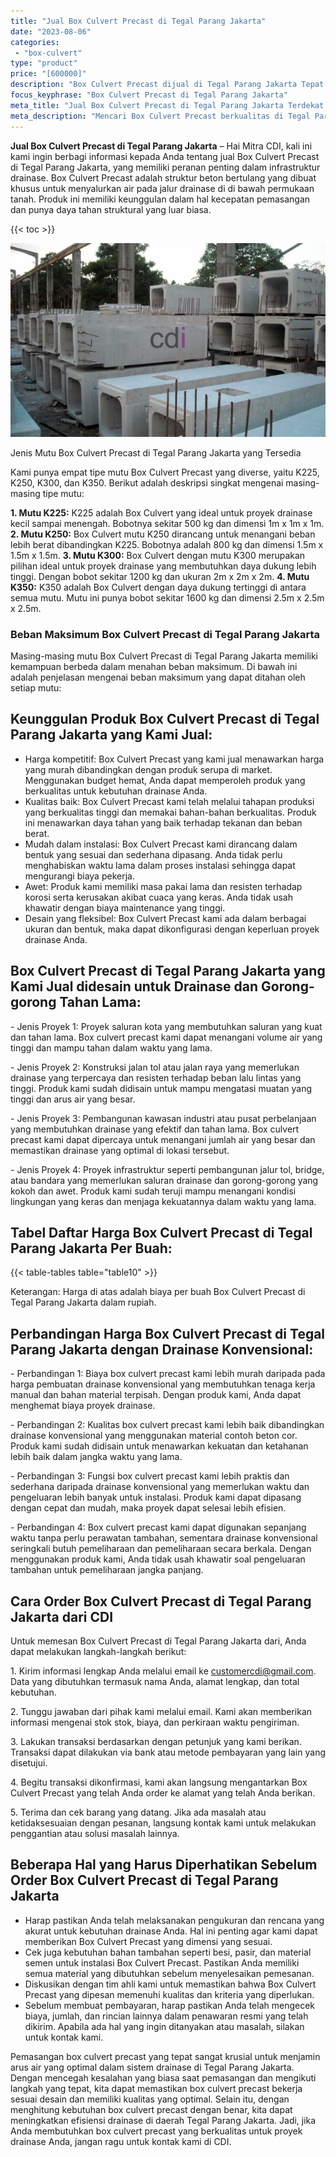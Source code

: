 ```yaml
---
title: "Jual Box Culvert Precast di Tegal Parang Jakarta"
date: "2023-08-06"
categories:
 - "box-culvert"
type: "product"
price: "[600000]"
description: "Box Culvert Precast dijual di Tegal Parang Jakarta Tepat. Box Culvert Precast unggulan untuk kebutuhan konstruksi dengan performa optimal. Konsultasikan kebutuhan Anda sekarang."
focus_keyphrase: "Box Culvert Precast di Tegal Parang Jakarta"
meta_title: "Jual Box Culvert Precast di Tegal Parang Jakarta Terdekat - CDI"
meta_description: "Mencari Box Culvert Precast berkualitas di Tegal Parang Jakarta? Layanan profesional kami siap membantu dengan solusi terbaik. Segera hubungi kami."
---
```


**Jual Box Culvert Precast di Tegal Parang Jakarta** – Hai Mitra CDI, kali ini kami ingin berbagi informasi kepada Anda tentang jual Box Culvert Precast di Tegal Parang Jakarta, yang memiliki peranan penting dalam infrastruktur drainase. Box Culvert Precast adalah struktur beton bertulang yang dibuat khusus untuk menyalurkan air pada jalur drainase di di bawah permukaan tanah. Produk ini memiliki keunggulan dalam hal kecepatan pemasangan dan punya daya tahan struktural yang luar biasa.

{{< toc >}}

![Jual Box Culvert Precast di Tegal Parang Jakarta](/images/box-culvert/box-culvert-02.jpg)

Jenis Mutu Box Culvert Precast di Tegal Parang Jakarta yang Tersedia

Kami punya empat tipe mutu Box Culvert Precast yang diverse, yaitu K225, K250, K300, dan K350. Berikut adalah deskripsi singkat mengenai masing-masing tipe mutu:

**1\. Mutu K225:** K225 adalah Box Culvert yang ideal untuk proyek drainase kecil sampai menengah. Bobotnya sekitar 500 kg dan dimensi 1m x 1m x 1m.
**2\. Mutu K250:** Box Culvert mutu K250 dirancang untuk menangani beban lebih berat dibandingkan K225. Bobotnya adalah 800 kg dan dimensi 1.5m x 1.5m x 1.5m.
**3\. Mutu K300:** Box Culvert dengan mutu K300 merupakan pilihan ideal untuk proyek drainase yang membutuhkan daya dukung lebih tinggi. Dengan bobot sekitar 1200 kg dan ukuran 2m x 2m x 2m.
**4\. Mutu K350:** K350 adalah Box Culvert dengan daya dukung tertinggi di antara semua mutu. Mutu ini punya bobot sekitar 1600 kg dan dimensi 2.5m x 2.5m x 2.5m.

### Beban Maksimum Box Culvert Precast di Tegal Parang Jakarta

Masing-masing mutu Box Culvert Precast di Tegal Parang Jakarta memiliki kemampuan berbeda dalam menahan beban maksimum. Di bawah ini adalah penjelasan mengenai beban maksimum yang dapat ditahan oleh setiap mutu: 

## Keunggulan Produk Box Culvert Precast di Tegal Parang Jakarta yang Kami Jual:

*   Harga kompetitif: Box Culvert Precast yang kami jual menawarkan harga yang murah dibandingkan dengan produk serupa di market. Menggunakan budget hemat, Anda dapat memperoleh produk yang berkualitas untuk kebutuhan drainase Anda.
*   Kualitas baik: Box Culvert Precast kami telah melalui tahapan produksi yang berkualitas tinggi dan memakai bahan-bahan berkualitas. Produk ini menawarkan daya tahan yang baik terhadap tekanan dan beban berat.
*   Mudah dalam instalasi: Box Culvert Precast kami dirancang dalam bentuk yang sesuai dan sederhana dipasang. Anda tidak perlu menghabiskan waktu lama dalam proses instalasi sehingga dapat mengurangi biaya pekerja.
*   Awet: Produk kami memiliki masa pakai lama dan resisten terhadap korosi serta kerusakan akibat cuaca yang keras. Anda tidak usah khawatir dengan biaya maintenance yang tinggi.
*   Desain yang fleksibel: Box Culvert Precast kami ada dalam berbagai ukuran dan bentuk, maka dapat dikonfigurasi dengan keperluan proyek drainase Anda.

## Box Culvert Precast di Tegal Parang Jakarta yang Kami Jual didesain untuk Drainase dan Gorong-gorong Tahan Lama:

\- Jenis Proyek 1: Proyek saluran kota yang membutuhkan saluran yang kuat dan tahan lama. Box culvert precast kami dapat menangani volume air yang tinggi dan mampu tahan dalam waktu yang lama.

\- Jenis Proyek 2: Konstruksi jalan tol atau jalan raya yang memerlukan drainase yang terpercaya dan resisten terhadap beban lalu lintas yang tinggi. Produk kami sudah didisain untuk mampu mengatasi muatan yang tinggi dan arus air yang besar.

\- Jenis Proyek 3: Pembangunan kawasan industri atau pusat perbelanjaan yang membutuhkan drainase yang efektif dan tahan lama. Box culvert precast kami dapat dipercaya untuk menangani jumlah air yang besar dan memastikan drainase yang optimal di lokasi tersebut.

\- Jenis Proyek 4: Proyek infrastruktur seperti pembangunan jalur tol, bridge, atau bandara yang memerlukan saluran drainase dan gorong-gorong yang kokoh dan awet. Produk kami sudah teruji mampu menangani kondisi lingkungan yang keras dan menjaga kekuatannya dalam waktu yang lama.

## Tabel Daftar Harga Box Culvert Precast di Tegal Parang Jakarta Per Buah:

{{< table-tables table="table10" >}}

Keterangan: Harga di atas adalah biaya per buah Box Culvert Precast di Tegal Parang Jakarta dalam rupiah.

## Perbandingan Harga Box Culvert Precast di Tegal Parang Jakarta dengan Drainase Konvensional:

\- Perbandingan 1: Biaya box culvert precast kami lebih murah daripada pada harga pembuatan drainase konvensional yang membutuhkan tenaga kerja manual dan bahan material terpisah. Dengan produk kami, Anda dapat menghemat biaya proyek drainase.

\- Perbandingan 2: Kualitas box culvert precast kami lebih baik dibandingkan drainase konvensional yang menggunakan material contoh beton cor. Produk kami sudah didisain untuk menawarkan kekuatan dan ketahanan lebih baik dalam jangka waktu yang lama.

\- Perbandingan 3: Fungsi box culvert precast kami lebih praktis dan sederhana daripada drainase konvensional yang memerlukan waktu dan pengeluaran lebih banyak untuk instalasi. Produk kami dapat dipasang dengan cepat dan mudah, maka proyek dapat selesai lebih efisien.

\- Perbandingan 4: Box culvert precast kami dapat digunakan sepanjang waktu tanpa perlu perawatan tambahan, sementara drainase konvensional seringkali butuh pemeliharaan dan pemeliharaan secara berkala. Dengan menggunakan produk kami, Anda tidak usah khawatir soal pengeluaran tambahan untuk pemeliharaan jangka panjang.

## Cara Order Box Culvert Precast di Tegal Parang Jakarta dari CDI

Untuk memesan Box Culvert Precast di Tegal Parang Jakarta dari, Anda dapat melakukan langkah-langkah berikut:

1\.  Kirim informasi lengkap Anda melalui email ke customercdi@gmail.com. Data yang dibutuhkan termasuk nama Anda, alamat lengkap, dan total kebutuhan.

2\.  Tunggu jawaban dari pihak kami melalui email. Kami akan memberikan informasi mengenai stok stok, biaya, dan perkiraan waktu pengiriman.

3\.  Lakukan transaksi berdasarkan dengan petunjuk yang kami berikan. Transaksi dapat dilakukan via bank atau metode pembayaran yang lain yang disetujui.

4\.  Begitu transaksi dikonfirmasi, kami akan langsung mengantarkan Box Culvert Precast yang telah Anda order ke alamat yang telah Anda berikan.

5\.  Terima dan cek barang yang datang. Jika ada masalah atau ketidaksesuaian dengan pesanan, langsung kontak kami untuk melakukan penggantian atau solusi masalah lainnya.

## Beberapa Hal yang Harus Diperhatikan Sebelum Order Box Culvert Precast di Tegal Parang Jakarta

*   Harap pastikan Anda telah melaksanakan pengukuran dan rencana yang akurat untuk kebutuhan drainase Anda. Hal ini penting agar kami dapat memberikan Box Culvert Precast yang dimensi yang sesuai.
*   Cek juga kebutuhan bahan tambahan seperti besi, pasir, dan material semen untuk instalasi Box Culvert Precast. Pastikan Anda memiliki semua material yang dibutuhkan sebelum menyelesaikan pemesanan.
*   Diskusikan dengan tim ahli kami untuk memastikan bahwa Box Culvert Precast yang dipesan memenuhi kualitas dan kriteria yang diperlukan.
*   Sebelum membuat pembayaran, harap pastikan Anda telah mengecek biaya, jumlah, dan rincian lainnya dalam penawaran resmi yang telah dikirim. Apabila ada hal yang ingin ditanyakan atau masalah, silakan untuk kontak kami.

Pemasangan box culvert precast yang tepat sangat krusial untuk menjamin arus air yang optimal dalam sistem drainase di Tegal Parang Jakarta. Dengan mencegah kesalahan yang biasa saat pemasangan dan mengikuti langkah yang tepat, kita dapat memastikan box culvert precast bekerja sesuai desain dan memiliki kualitas yang optimal. Selain itu, dengan menghitung kebutuhan box culvert precast dengan benar, kita dapat meningkatkan efisiensi drainase di daerah Tegal Parang Jakarta. Jadi, jika Anda membutuhkan box culvert precast yang berkualitas untuk proyek drainase Anda, jangan ragu untuk kontak kami di CDI.